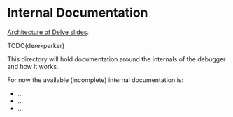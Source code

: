 # Internal Documentation

[Architecture of Delve slides](https://speakerdeck.com/aarzilli/internal-architecture-of-delve).

TODO(derekparker)

This directory will hold documentation around the internals of the debugger and how it works.

For now the available (incomplete) internal documentation is:

* ...
* ...
* ...
